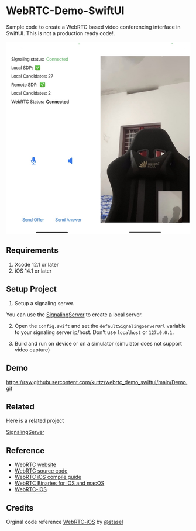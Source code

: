 
# WebRTC-Demo-SwiftUI

Sample code to create a WebRTC based video conferencing interface in SwiftUI. This is not a production
ready code!. 






![App Screenshot](https://raw.githubusercontent.com/kuttz/webrtc_demo_swiftui/main/ScreenShot.jpg)


## Requirements


1. Xcode 12.1 or later
2. iOS 14.1 or later
## Setup Project

1. Setup a signaling server.

You can use the [SignalingServer](https://github.com/kuttz/signaling_server) to create a local server.

2. Open the `Config.swift` and set the `defaultSignalingServerUrl` variable to your signaling server ip/host. Don't use `localhost` or `127.0.0.1`.

3. Build and run on device or on a simulator (simulator does not support video capture)


## Demo

https://raw.githubusercontent.com/kuttz/webrtc_demo_swiftui/main/Demo.gif
## Related

Here is a related project

[SignalingServer](https://github.com/kuttz/signaling_server)


## Reference

- [WebRTC website](https://webrtc.org/)
- [WebRTC source code](https://webrtc.googlesource.com/src)
- [WebRTC iOS compile guide](https://webrtc.github.io/webrtc-org/native-code/ios/)
- [WebRTC Binaries for iOS and macOS](https://github.com/stasel/WebRTC)
- [WebRTC-iOS](https://github.com/stasel/WebRTC-iOS)
## Credits

Orginal code reference [WebRTC-iOS](https://github.com/stasel/WebRTC-iOS) by [@stasel](https://github.com/stasel)